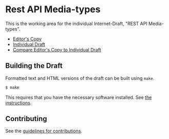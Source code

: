 # Rest API Media-types

This is the working area for the individual Internet-Draft, "REST API Media-types".

* [Editor's Copy](https://ietf-wg-httpapi.github.io/mediatypes/#go.draft-polli-rest-api-mediatypes.html)
* [Individual Draft](https://tools.ietf.org/html/mediatypes)
* [Compare Editor's Copy to Individual Draft](https://ietf-wg-httpapi.github.io/mediatypes/#go.draft-polli-rest-api-mediatypes.diff)

## Building the Draft

Formatted text and HTML versions of the draft can be built using `make`.

```sh
$ make
```

This requires that you have the necessary software installed.  See
[the instructions](https://github.com/martinthomson/i-d-template/blob/master/doc/SETUP.md).


## Contributing

See the
[guidelines for contributions](https://github.com/ietf-wg-httpapi/mediatypes/blob/master/CONTRIBUTING.md).
